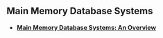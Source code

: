 ## Main Memory Database Systems

- **[Main Memory Database Systems: An Overview][overview]**

[overview]: overview.md